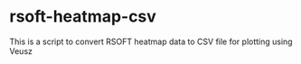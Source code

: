# rsoft-heatmap-csv
This is a script to convert RSOFT heatmap data to CSV file for plotting using Veusz
